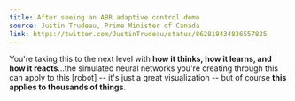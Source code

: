 ```yaml
---
title: After seeing an ABR adaptive control demo
source: Justin Trudeau, Prime Minister of Canada
link: https://twitter.com/JustinTrudeau/status/862818434836557825
---
```

You're taking this to the next level with **how it thinks, how it learns,
and how it reacts**...the simulated neural networks you're creating through
this can apply to this [robot] -- it's just a great visualization --
but of course **this applies to thousands of things**.
